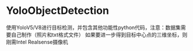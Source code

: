 # YoloObjectDetection
使用YoloV5/V8进行目标检测，并包含其他功能性python代码，注意：数据集需要自己制作（照片和txt格式文件）
如果要进一步得到目标中心点的三维坐标，则刚需Intel Realsense摄像机
